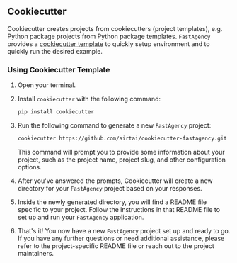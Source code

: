 ## Cookiecutter

Cookiecutter creates projects from cookiecutters (project templates), e.g. Python package projects from Python package templates. `FastAgency` provides a [cookiecutter template](https://github.com/airtai/cookiecutter-fastagency) to quickly setup environment and to quickly run the desired example.

### Using Cookiecutter Template

1. Open your terminal.

2. Install `cookiecutter` with the following command:
   ```bash
   pip install cookiecutter
   ```

3. Run the following command to generate a new `FastAgency` project:
   ```bash
   cookiecutter https://github.com/airtai/cookiecutter-fastagency.git
   ```
   This command will prompt you to provide some information about your project, such as the project name, project slug, and other configuration options.

4. After you've answered the prompts, Cookiecutter will create a new directory for your `FastAgency` project based on your responses.

5. Inside the newly generated directory, you will find a README file specific to your project. Follow the instructions in that README file to set up and run your `FastAgency` application.

6. That's it! You now have a new `FastAgency` project set up and ready to go. If you have any further questions or need additional assistance, please refer to the project-specific README file or reach out to the project maintainers.
